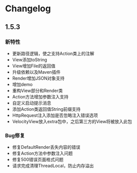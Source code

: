 # Changelog

## 1.5.3

### 新特性

* 更新路径逻辑，使之支持Action类上的注解
* View添加toString
* View增加File的返回值
* 升级依赖以及Maven插件
* Render增加JSON对象支持
* 增加demo
* 重构View部分和Render类
* Action方法增加参数注入支持
* 自定义启动提示消息
* 添加Action类返回值String前缀支持
* HttpRequest注入添加是否忽略注入错误选项
* VelocityView放入extra包中，之后第三方的View将被放入此包

### Bug修复

* 修复DefaultRender丢失内容的错误
* 修复Action方法中参数注入问题
* 修复500错误页面格式问题
* 请求完成清理ThreadLocal，防止内存溢出